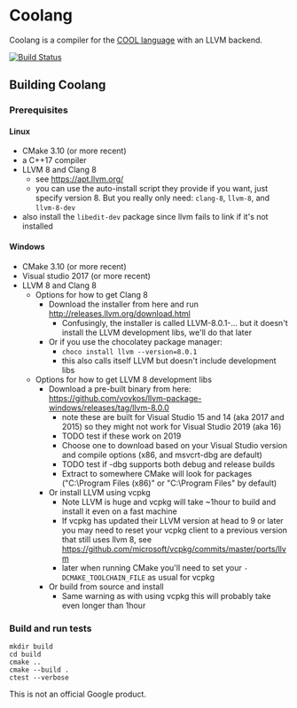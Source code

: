 # Coolang

Coolang is a compiler for the [COOL language](https://en.wikipedia.org/wiki/Cool_(programming_language)) with an LLVM backend.

[![Build Status](https://travis-ci.com/rickBuczynski/coolang.svg?branch=master)](https://travis-ci.com/rickBuczynski/coolang)

## Building Coolang

### Prerequisites

#### Linux

- CMake 3.10 (or more recent)
- a C++17 compiler
- LLVM 8 and Clang 8
    - see https://apt.llvm.org/
    - you can use the auto-install script they provide if you want, just specify version 8. But you really only need: `clang-8`, `llvm-8`, and `llvm-8-dev`
- also install the `libedit-dev` package since llvm fails to link if it's not installed

#### Windows

- CMake 3.10 (or more recent)
- Visual studio 2017 (or more recent)
- LLVM 8 and Clang 8
     - Options for how to get Clang 8
          - Download the installer from here and run http://releases.llvm.org/download.html
               - Confusingly, the installer is called LLVM-8.0.1-... but it doesn't install the LLVM development libs, we'll do that later
          - Or if you use the chocolatey package manager:
               - ```choco install llvm --version=8.0.1```
               - this also calls itself LLVM but doesn't include development libs
     - Options for how to get LLVM 8 development libs
          - Download a pre-built binary from here: https://github.com/vovkos/llvm-package-windows/releases/tag/llvm-8.0.0
               - note these are built for Visual Studio 15 and 14 (aka 2017 and 2015) so they might not work for Visual Studio 2019 (aka 16)
               - TODO test if these work on 2019
               - Choose one to download based on your Visual Studio version and compile options (x86, and msvcrt-dbg are default)
               - TODO test if -dbg supports both debug and release builds
               - Extract to somewhere CMake will look for packages ("C:\Program Files (x86)" or "C:\Program Files" by default)
          - Or install LLVM using vcpkg
               - Note LLVM is huge and vcpkg will take ~1hour to build and install it even on a fast machine
               - If vcpkg has updated their LLVM version at head to 9 or later you may need to reset your vcpkg client to a previous version that still uses llvm 8, see https://github.com/microsoft/vcpkg/commits/master/ports/llvm
               - later when running CMake you'll need to set your `-DCMAKE_TOOLCHAIN_FILE` as usual for vcpkg
          - Or build from source and install
               - Same warning as with using vcpkg this will probably take even longer than 1hour

### Build and run tests

```
mkdir build
cd build
cmake ..
cmake --build .
ctest --verbose
```

This is not an official Google product. 
